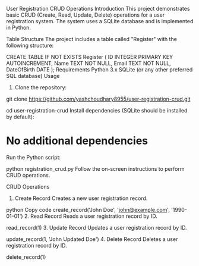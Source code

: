 User Registration CRUD Operations
Introduction
This project demonstrates basic CRUD (Create, Read, Update, Delete) operations for a user registration system. The system uses a SQLite database and is implemented in Python.

Table Structure
The project includes a table called "Register" with the following structure:


CREATE TABLE IF NOT EXISTS Register (
    ID INTEGER PRIMARY KEY AUTOINCREMENT,
    Name TEXT NOT NULL,
    Email TEXT NOT NULL,
    DateOfBirth DATE
);
Requirements
Python 3.x
SQLite (or any other preferred SQL database)
Usage


1) Clone the repository:

git clone https://github.com/yashchoudhary8955/user-registration-crud.git


cd user-registration-crud
Install dependencies (SQLite should be installed by default):

# No additional dependencies
Run the Python script:


python registration_crud.py
Follow the on-screen instructions to perform CRUD operations.

CRUD Operations
1. Create Record
Creates a new user registration record.

python
Copy code
create_record('John Doe', 'john@example.com', '1990-01-01')
2. Read Record
Reads a user registration record by ID.


read_record(1)
3. Update Record
Updates a user registration record by ID.


update_record(1, 'John Updated Doe')
4. Delete Record
Deletes a user registration record by ID.


delete_record(1)
